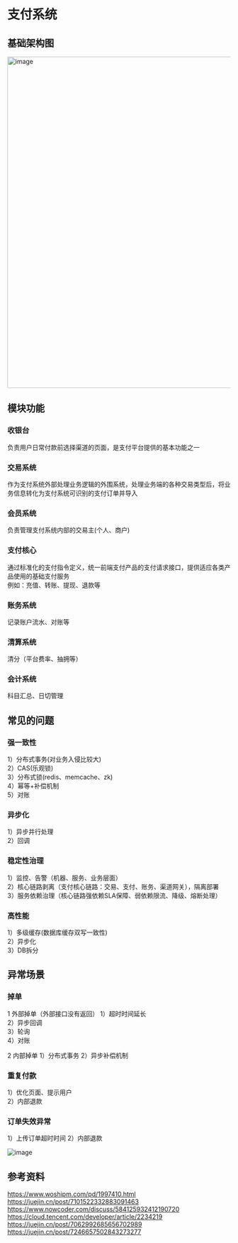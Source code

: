 # 支付系统

## 基础架构图

<img width="746" alt="image" src="https://github.com/user-attachments/assets/92a3dfc9-ccd4-4a9c-9fb8-15e6ae5362af">

## 模块功能

### 收银台
负责用户日常付款前选择渠道的页面，是支付平台提供的基本功能之一  

### 交易系统
作为支付系统外部处理业务逻辑的外围系统，处理业务端的各种交易类型后，将业务信息转化为支付系统可识别的支付订单并导入  

### 会员系统
负责管理支付系统内部的交易主(个人、商户)  

### 支付核心
通过标准化的支付指令定义，统一前端支付产品的支付请求接口，提供适应各类产品使用的基础支付服务  
例如：充值、转账、提现、退款等   

### 账务系统
记录账户流水、对账等  

### 清算系统
清分（平台费率、抽拥等）  

### 会计系统
科目汇总、日切管理  

## 常见的问题
### 强一致性
1）分布式事务(对业务入侵比较大)  
2）CAS(乐观锁)  
3）分布式锁(redis、memcache、zk)  
4）幂等+补偿机制  
5）对账  

### 异步化  
1）异步并行处理  
2）回调   

###  稳定性治理  
1）监控、告警（机器、服务、业务层面）  
2）核心链路剥离（支付核心链路：交易、支付、账务、渠道网关），隔离部署    
3）服务依赖治理（核心链路强依赖SLA保障、弱依赖限流、降级、熔断处理）  

### 高性能
1）多级缓存(数据库缓存双写一致性)   
2）异步化   
3）DB拆分  

## 异常场景 
### 掉单
1 外部掉单（外部接口没有返回） 
1）超时时间延长  
2）异步回调  
3）轮询  
4）对账  

2 内部掉单
1）分布式事务
2）异步补偿机制

### 重复付款
1）优化页面、提示用户  
2）内部退款  

### 订单失效异常
1）上传订单超时时间
2）内部退款

![image](https://github.com/user-attachments/assets/fac304aa-822e-442b-98c8-8096a4830302)


## 参考资料
https://www.woshipm.com/pd/1997410.html  
https://juejin.cn/post/7101522332883091463  
https://www.nowcoder.com/discuss/584125932412190720  
https://cloud.tencent.com/developer/article/2234219  
https://juejin.cn/post/7062992685656702989  
https://juejin.cn/post/7246657502843273277  

